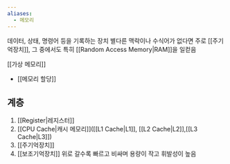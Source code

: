 ```yaml
---
aliases:
  - 메모리
---
```

데이터, 상태, 명령어 등을 기록하는 장치
별다른 맥락이나 수식어가 없다면 주로 [[주기억장치]], 그 중에서도 특히 [[Random Access Memory|RAM]]을 일컫음

[[가상 메모리]]
- [[메모리 할당]]

## 계층
1. [[Register|레지스터]]
2. [[CPU Cache|캐시 메모리]]([[L1 Cache|L1]], [[L2 Cache|L2]],[[L3 Cache|L3]])
3. [[주기억장치]]
4. [[보조기억장치]]
위로 갈수록 빠르고 비싸며 용량이 작고 휘발성이 높음